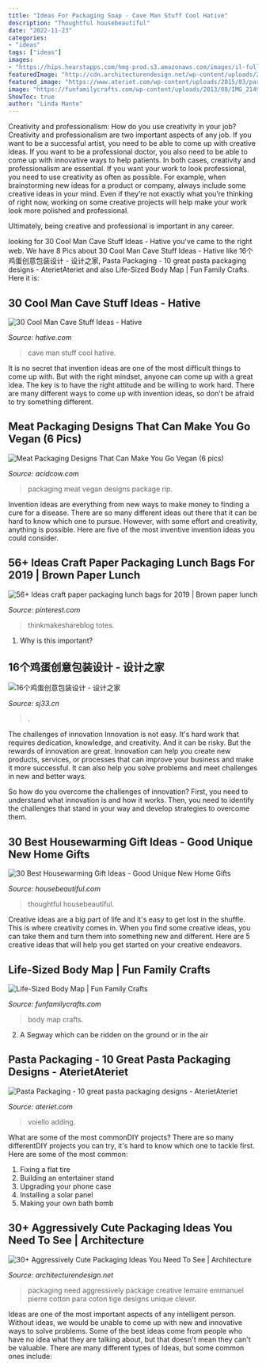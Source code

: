 ```yaml
---
title: "Ideas For Packaging Soap - Cave Man Stuff Cool Hative"
description: "Thoughtful housebeautiful"
date: "2022-11-23"
categories:
- "ideas"
tags: ["ideas"]
images:
- "https://hips.hearstapps.com/hmg-prod.s3.amazonaws.com/images/il-fullxfull-1216431916-n1jc-1528727115.jpg?crop=0.668xw:1.00xh;0.109xw,0&amp;resize=768:*"
featuredImage: "http://cdn.architecturendesign.net/wp-content/uploads/2015/08/AD-Cute-Packaging-Ideas-You-Need-To-See-20.jpg"
featured_image: "https://www.ateriet.com/wp-content/uploads/2015/03/pasta-11.jpg"
image: "https://funfamilycrafts.com/wp-content/uploads/2013/08/IMG_2149.jpg"
ShowToc: true
author: "Linda Mante"
---
```



Creativity and professionalism: How do you use creativity in your job?
Creativity and professionalism are two important aspects of any job. If you want to be a successful artist, you need to be able to come up with creative ideas. If you want to be a professional doctor, you also need to be able to come up with innovative ways to help patients. In both cases, creativity and professionalism are essential.
If you want your work to look professional, you need to use creativity as often as possible. For example, when brainstorming new ideas for a product or company, always include some creative ideas in your mind. Even if they’re not exactly what you’re thinking of right now, working on some creative projects will help make your work look more polished and professional.

Ultimately, being creative and professional is important in any career.

	

		
looking for 30 Cool Man Cave Stuff Ideas - Hative you've came to the right web. We have 8 Pics about 30 Cool Man Cave Stuff Ideas - Hative like 16个鸡蛋创意包装设计 - 设计之家, Pasta Packaging - 10 great pasta packaging designs - AterietAteriet and also Life-Sized Body Map | Fun Family Crafts. Here it is:
		
    
## 30 Cool Man Cave Stuff Ideas - Hative

<img loading=lazy src="https://hative.com/wp-content/uploads/2015/06/man-cave-stuff/32-man-cave-stuff-ideas.jpg" onerror="this.onerror=null;this.src='https://tse2.mm.bing.net/th?id=OIP.ym7RTeEPnDHQA1SbX95aAwHaO0&amp;pid=15.1';" alt="30 Cool Man Cave Stuff Ideas - Hative">

_Source: hative.com_

>cave man stuff cool hative. 

	

It is no secret that invention ideas are one of the most difficult things to come up with. But with the right mindset, anyone can come up with a great idea. The key is to have the right attitude and be willing to work hard. There are many different ways to come up with invention ideas, so don't be afraid to try something different.

    
## Meat Packaging Designs That Can Make You Go Vegan (6 Pics)

<img loading=lazy src="https://cdn.acidcow.com/pics/20181018/package_design_05.jpg" onerror="this.onerror=null;this.src='https://tse1.mm.bing.net/th?id=OIP.Xf0TCNeFihCBG0VOywT8uAHaFL&amp;pid=15.1';" alt="Meat Packaging Designs That Can Make You Go Vegan (6 pics)">

_Source: acidcow.com_

>packaging meat vegan designs package rip. 

	

Invention ideas are everything from new ways to make money to finding a cure for a disease. There are so many different ideas out there that it can be hard to know which one to pursue. However, with some effort and creativity, anything is possible. Here are five of the most inventive invention ideas you could consider.

    
## 56+ Ideas Craft Paper Packaging Lunch Bags For 2019 | Brown Paper Lunch

<img loading=lazy src="https://i.pinimg.com/736x/73/f3/b1/73f3b1e59d5405177f678509438ae35a.jpg" onerror="this.onerror=null;this.src='https://tse2.mm.bing.net/th?id=OIP._UlS-2o5LNoC4gmRuapggAAAAA&amp;pid=15.1';" alt="56+ Ideas craft paper packaging lunch bags for 2019 | Brown paper lunch">

_Source: pinterest.com_

>thinkmakeshareblog totes. 

	

1) Why is this important?

    
## 16个鸡蛋创意包装设计 - 设计之家

<img loading=lazy src="https://img.sj33.cn/uploads/allimg/201511/01310121R-10.jpg" onerror="this.onerror=null;this.src='https://tse1.mm.bing.net/th?id=OIP.uYU7GQq0EAhmyOpf0AvZ6gHaLG&amp;pid=15.1';" alt="16个鸡蛋创意包装设计 - 设计之家">

_Source: sj33.cn_

>. 

	

The challenges of innovation
Innovation is not easy. It's hard work that requires dedication, knowledge, and creativity. And it can be risky. But the rewards of innovation are great.
Innovation can help you create new products, services, or processes that can improve your business and make it more successful. It can also help you solve problems and meet challenges in new and better ways.

So how do you overcome the challenges of innovation? First, you need to understand what innovation is and how it works. Then, you need to identify the challenges that stand in your way and develop strategies to overcome them.

    
## 30 Best Housewarming Gift Ideas - Good Unique New Home Gifts

<img loading=lazy src="https://hips.hearstapps.com/hmg-prod.s3.amazonaws.com/images/il-fullxfull-1216431916-n1jc-1528727115.jpg?crop=0.668xw:1.00xh;0.109xw,0&amp;resize=768:*" onerror="this.onerror=null;this.src='https://tse1.mm.bing.net/th?id=OIP.ZrIcWMOC_23RkvlWKE_AtwHaLF&amp;pid=15.1';" alt="30 Best Housewarming Gift Ideas - Good Unique New Home Gifts">

_Source: housebeautiful.com_

>thoughtful housebeautiful. 

	

Creative ideas are a big part of life and it's easy to get lost in the shuffle. This is where creativity comes in. When you find some creative ideas, you can take them and turn them into something new and different. Here are 5 creative ideas that will help you get started on your creative endeavors.

    
## Life-Sized Body Map | Fun Family Crafts

<img loading=lazy src="https://funfamilycrafts.com/wp-content/uploads/2013/08/IMG_2149.jpg" onerror="this.onerror=null;this.src='https://tse4.mm.bing.net/th?id=OIP.gTmHu1WGy-Ftx72yM1BPcQHaLG&amp;pid=15.1';" alt="Life-Sized Body Map | Fun Family Crafts">

_Source: funfamilycrafts.com_

>body map crafts. 

	

2. A Segway which can be ridden on the ground or in the air

    
## Pasta Packaging - 10 Great Pasta Packaging Designs - AterietAteriet

<img loading=lazy src="https://www.ateriet.com/wp-content/uploads/2015/03/pasta-11.jpg" onerror="this.onerror=null;this.src='https://tse2.mm.bing.net/th?id=OIP.1NrDTYLuwqitWsvVGJQhLQHaFo&amp;pid=15.1';" alt="Pasta Packaging - 10 great pasta packaging designs - AterietAteriet">

_Source: ateriet.com_

>voiello adding. 

	

What are some of the most commonDIY projects?
There are so many differentDIY projects you can try, it's hard to know which one to tackle first. Here are some of the most common: 
1. Fixing a flat tire 
2. Building an entertainer stand 
3. Upgrading your phone case 
4. Installing a solar panel 
5. Making your own bath bomb 

    
## 30+ Aggressively Cute Packaging Ideas You Need To See | Architecture

<img loading=lazy src="http://cdn.architecturendesign.net/wp-content/uploads/2015/08/AD-Cute-Packaging-Ideas-You-Need-To-See-20.jpg" onerror="this.onerror=null;this.src='https://tse3.mm.bing.net/th?id=OIP.8782xg5E-qoBmvNl99BXIAHaKI&amp;pid=15.1';" alt="30+ Aggressively Cute Packaging Ideas You Need To See | Architecture">

_Source: architecturendesign.net_

>packaging need aggressively package creative lemaire emmanuel pierre cotton para coton tige designs unique clever. 

	

Ideas are one of the most important aspects of any intelligent person. Without ideas, we would be unable to come up with new and innovative ways to solve problems. Some of the best ideas come from people who have no idea what they are talking about, but that doesn't mean they can't be valuable. There are many different types of Ideas, but some common ones include:

